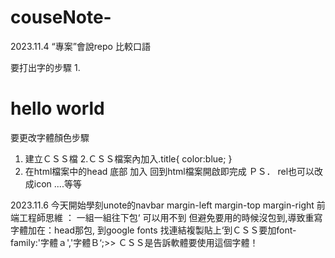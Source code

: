 # couseNote- 
2023.11.4
“專案”會說repo 比較口語

要打出字的步驟
1.<h1 class="title">hello world</h1>

要更改字體顏色步驟
1. 建立ＣＳＳ檔
2.ＣＳＳ檔案內加入.title{
    color:blue;
}
3. 在html檔案中的head 底部 加入<link rel="stylesheet" href="./style.css">
回到html檔案開啟即完成
   ＰＳ． rel也可以改成icon ....等等

2023.11.6
今天開始學刻unote的navbar
margin-left margin-top margin-right 
前端工程師思維 ： 一組一組往下包‘ 可以用不到 但避免要用的時候沒包到,導致重寫
字體加在：head那包, 到google fonts 找連結複製貼上‘到ＣＳＳ要加font-family:'字體ａ','字體Ｂ‘;>> ＣＳＳ是告訴軟體要使用這個字體！

